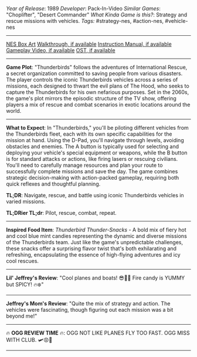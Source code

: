 *Year of Release*: 1989
*Developer*: Pack-In-Video
*Similar Games*: "Choplifter", "Desert Commander"
*What Kinda Game is this?*: Strategy and rescue missions with vehicles.
*Tags:* #strategy-nes, #action-nes, #vehicle-nes

---
[NES Box Art](https://www.google.com/search?tbm=isch&q=NES+Box+Art+Thunderbirds) 
[Walkthrough, if available](https://www.google.com/search?q=Walkthrough+NES+Thunderbirds)
[Instruction Manual, if available](https://www.google.com/search?q=NES+Instruction+Manual+Thunderbirds)
[Gameplay Video, if available](https://www.youtube.com/results?search_query=gameplay+NES+Thunderbirds) 
[OST, if available](https://www.youtube.com/results?search_query=gameplay+NES+Thunderbirds+OST)

- - -
**Game Plot**: "Thunderbirds" follows the adventures of International Rescue, a secret organization committed to saving people from various disasters. The player controls the iconic Thunderbirds vehicles across a series of missions, each designed to thwart the evil plans of The Hood, who seeks to capture the Thunderbirds for his own nefarious purposes. Set in the 2060s, the game's plot mirrors the episodic structure of the TV show, offering players a mix of rescue and combat scenarios in exotic locations around the world.

- - -
**What to Expect**: In "Thunderbirds," you'll be piloting different vehicles from the Thunderbirds fleet, each with its own specific capabilities for the mission at hand. Using the D-Pad, you'll navigate through levels, avoiding obstacles and enemies. The A button is typically used for selecting and deploying your vehicle's special equipment or weapons, while the B button is for standard attacks or actions, like firing lasers or rescuing civilians. You'll need to carefully manage resources and plan your route to successfully complete missions and save the day. The game combines strategic decision-making with action-packed gameplay, requiring both quick reflexes and thoughtful planning.

**TL;DR**: Navigate, rescue, and battle using iconic Thunderbirds vehicles in varied missions.

**TL;DRier TL;dr**: Pilot, rescue, combat, repeat.

---
**Inspired Food Item**: *Thunderbird Thunder-Snacks* - A bold mix of fiery hot and cool blue mint candies representing the dynamic and diverse missions of the Thunderbirds team. Just like the game's unpredictable challenges, these snacks offer a surprising flavor twist that's both exhilarating and refreshing, encapsulating the essence of high-flying adventures and icy cool rescues.

---
**Lil' Jeffrey's Review**: "Cool planes and boats! 😎🚁🚤 Fire candy is YUMMY but SPICY! 🔥❄️"

---
**Jeffrey's Mom's Review**: "Quite the mix of strategy and action. The vehicles were fascinating, though figuring out each mission was a bit beyond me!"

---
🔥 **OGG REVIEW TIME** 🔥: OGG NOT LIKE PLANES FLY TOO FAST. OGG MISS WITH CLUB. 🛩️😡🏹

---